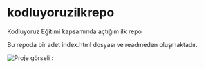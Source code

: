 # kodluyoruzilkrepo
Kodluyoruz Eğitimi kapsamında açtığım ilk repo

Bu repoda bir adet index.html dosyası ve readmeden oluşmaktadır.

![Proje görseli :](https://kodluyoruz.org/wp-content/uploads/2022/05/294d797750d6b6b1a0e00fa8ab122997db92549e-863x574-1.webp)